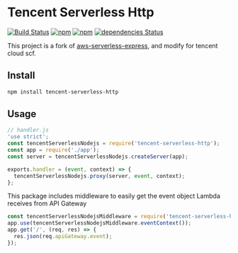 # Tencent Serverless Http

[![Build Status](https://travis-ci.com/yugasun/tencent-serverless-http.svg?branch=master)](https://travis-ci.com/yugasun/tencent-serverless-http)
[![npm](https://img.shields.io/npm/v/tencent-serverless-http.svg)]()
[![npm](https://img.shields.io/npm/dm/tencent-serverless-http.svg)]()
[![dependencies Status](https://david-dm.org/yugasun/tencent-serverless-http/status.svg)](https://david-dm.org/yugasun/tencent-serverless-http)

This project is a fork of
[aws-serverless-express](https://github.com/awslabs/aws-serverless-express.git),
and modify for tencent cloud scf.

## Install

```bash
npm install tencent-serverless-http
```

## Usage

```js
// handler.js
'use strict';
const tencentServerlessNodejs = require('tencent-serverless-http');
const app = require('./app');
const server = tencentServerlessNodejs.createServer(app);

exports.handler = (event, context) => {
  tencentServerlessNodejs.proxy(server, event, context);
};
```

This package includes middleware to easily get the event object Lambda receives
from API Gateway

```js
const tencentServerlessNodejsMiddleware = require('tencent-serverless-http/middleware');
app.use(tencentServerlessNodejsMiddleware.eventContext());
app.get('/', (req, res) => {
  res.json(req.apiGateway.event);
});
```
